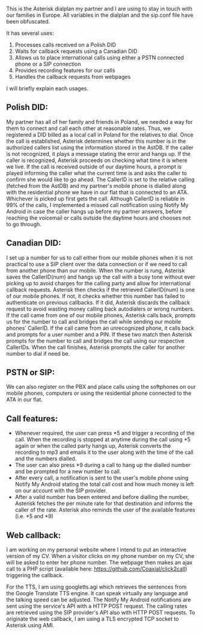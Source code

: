 This is the Asterisk dialplan my partner and I are using to stay in touch with our families in Europe. All variables in the dialplan and the sip.conf file have been obfuscated.

It has several uses:
1. Processes calls received on a Polish DID
2. Waits for callback requests using a Canadian DID
3. Allows us to place international calls using either a PSTN connected phone or a SIP connection
4. Provides recording features for our calls
5. Handles the callback requests from webpages

I will briefly explain each usages.

Polish DID:
-----------
My partner has all of her family and friends in Poland, we needed a way for them to connect and call each other at reasonable rates. Thus, we registered a DID billed as a local call in Poland for the relatives to dial.
Once the call is established, Asterisk determines whether this number is in the authorized callers list using the information stored in the AstDB.
If the caller is not recognized, it plays a message stating the error and hangs up.
If the caller is recognized, Asterisk proceeds on checking what time it is where we live. If the call is received outside of our daytime hours, a prompt is played informing the caller what the current time is and asks the caller to confirm she would like to go ahead.
The CallerID is set to the relative calling (fetched from the AstDB) and my partner's mobile phone is dialled along with the residential phone we have in our flat that is connected to an ATA. Whichever is picked up first gets the call.
Although CallerID is reliable in 99% of the calls, I implemented a missed call notification using Notify My Android in case the caller hangs up before my partner answers, before reaching the voicemail or calls outside the daytime hours and chooses not to go through.

Canadian DID:
-------------
I set up a number for us to call either from our mobile phones when it is not practical to use a SIP client over the data connection or if we need to call from another phone than our mobile.
When the number is rung, Asterisk saves the CallerID(num) and hangs up the call with a busy tone without ever picking up to avoid charges for the calling party and allow for international callback requests.
Asterisk then checks if the retrieved CallerID(num) is one of our mobile phones. If not, it checks whether this number has failed to authenticate on previous callbacks. If it did, Asterisk discards the callback request to avoid wasting money calling back autodialers or wrong numbers.
If the call came from one of our mobile phones, Asterisk calls back, prompts us for the number to call and bridges the call while sending our mobile phones' CallerID.
If the call came from an unrecognized phone, it calls back and prompts for a user number and a PIN. If these two match then Asterisk prompts for the number to call and bridges the call using our respective CallerIDs.
When the call finishes, Asterisk prompts the caller for another number to dial if need be.

PSTN or SIP:
------------
We can also register on the PBX and place calls using the softphones on our mobile phones, computers or using the residential phone connected to the ATA in our flat.

Call features:
--------------
- Whenever required, the user can press *5 and trigger a recording of the call. When the recording is stopped at anytime during the call using *5 again or when the called party hangs up, Asterisk converts the recording to mp3 and emails it to the user along with the time of the call and the numbers dialled.
- The user can also press *9 during a call to hang up the dialled number and be prompted for a new number to call.
- After every call, a notification is sent to the user's mobile phone using Notify My Android stating the total call cost and how much money is left on our account with the SIP provider.
- After a valid number has been entered and before dialling the number, Asterisk fetches the per minute rate for that destination and informs the caller of the rate. Asterisk also reminds the user of the available features (i.e. *5 and *9)

Web callback:
-------------
I am working on my personal website where I intend to put an interactive version of my CV. When a visitor clicks on my phone number on my CV, she will be asked to enter her phone number. The webpage then makes an ajax call to a PHP script (available here: https://github.com/Coaxial/click2call) triggering the callback.

For the TTS, I am using googletts.agi which retrieves the sentences from the Google Translate TTS engine. It can speak virtually any language and the talking speed can be adjusted.
The Notify My Android notifications are sent using the service's API with a HTTP POST request.
The calling rates are retrieved using the SIP provider's API also with HTTP POST requests.
To originate the web callback, I am using a TLS encrypted TCP socket to Asterisk using AMI.
